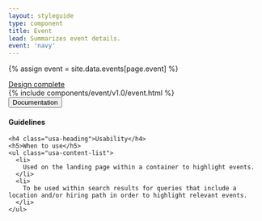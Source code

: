 ```yaml
---
layout: styleguide
type: component
title: Event
lead: Summarizes event details.
event: 'navy'
---
```


{% assign event = site.data.events[page.event] %}

<a href="{{ site.baseurl }}/getting-started/#maturity" class="usa-label maturity design_complete">
  Design complete
</a>

<div class="preview">
  {% include components/event/v1.0/event.html %}
</div>

<div class="usa-accordion-bordered usa-accordion-docs">
  <button class="usa-button-unstyled usa-accordion-button"
      aria-expanded="true" aria-controls="doc-0">
    Documentation
  </button>
  <div id="doc-0" aria-hidden="false" class="usa-accordion-content">
    <h4 class="usa-heading">Guidelines</h4>
    <ul class="usa-content-list">
    </ul>

    <h4 class="usa-heading">Usability</h4>
    <h5>When to use</h5>
    <ul class="usa-content-list">
      <li>
        Used on the landing page within a container to highlight events.
      </li>
      <li>
        To be used within search results for queries that include a location and/or hiring path in order to highlight relevant events.
      </li>
    </ul>
  </div>
</div>
